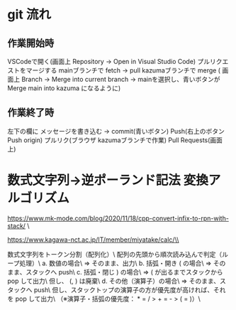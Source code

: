 # git 流れ
## 作業開始時
VSCodeで開く(画面上 Repository → Open in Visual Studio Code)
プルリクエストをマージする
mainブランチで fetch → pull
kazumaブランチで merge ( 画面上 Branch → Merge into current branch → mainを選択し、青いボタンが Merge main into kazuma になるように)

## 作業終了時
左下の欄に メッセージを書き込む → commit(青いボタン)
Push(右上のボタン Push origin)
プルリク(ブラウザ kazumaブランチで作業)
Pull Requests(画面上)


# 数式文字列→逆ポーランド記法 変換アルゴリズム
https://www.mk-mode.com/blog/2020/11/18/cpp-convert-infix-to-rpn-with-stack/ \\

https://www.kagawa-nct.ac.jp/IT/member/miyatake/calc/\\

数式文字列をトークン分割（配列化）\\
配列の先頭から順次読み込んで判定（ループ処理）\\
a. 数値の場合\\
=> そのまま、出力\\
b. 括弧・開き ( の場合\\
=> そのまま、スタックへ push\\
c. 括弧・閉じ ) の場合\\
=> ( が出るまでスタックから pop して出力\\
但し、 (, ) は廃棄\\
d. その他（演算子）の場合\\
=> そのまま、スタックへ push\\
但し、スタックトップの演算子の方が優先度が高ければ、それを pop して出力\\
（※演算子・括弧の優先度： * = / > + = - > ( = )）\\